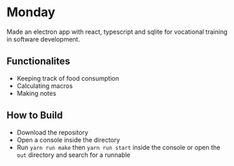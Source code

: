 # Monday

Made an electron app with react, typescript and sqlite for vocational training in software development.

## Functionalites

* Keeping track of food consumption
* Calculating macros
* Making notes

## How to Build

* Download the repository
* Open a console inside the directory
* Run `yarn run make` then `yarn run start` inside the console or open the `out` directory and search for a runnable
